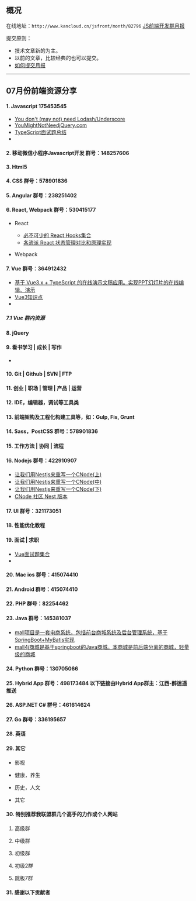 ## 概况

在线地址：`http://www.kancloud.cn/jsfront/month/82796` [JS前端开发群月报](http://www.kancloud.cn/jsfront/month/82796)


提交原则：

- 技术文章新的为主。
- 以前的文章，比较经典的也可以提交。
- [如何提交月报](http://www.kancloud.cn/jsfront/month/227309)

---


## 07月份前端资源分享
#### 1. Javascript 175453545
- [You don't (may not) need Lodash/Underscore](https://github.com/you-dont-need/You-Dont-Need-Lodash-Underscore)
- [YouMightNotNeedjQuery.com](http://youmightnotneedjquery.com/)
- [TypeScript面试题总结](https://segmentfault.com/a/1190000040403067)
- []()


#### 2. 移动微信小程序Javascript开发 群号：148257606

#### 3. Html5

#### 4. CSS  群号：578901836

#### 5. Angular 群号：238251402

#### 6. React, Webpack 群号：530415177
- React
    
    - [必不可少的 React Hooks集合](https://github.com/streamich/react-use)
    - [各流派 React 状态管理对比和原理实现](https://zhuanlan.zhihu.com/p/394106764)

- Webpack


#### 7. Vue 群号：364912432
- [基于 Vue3.x + TypeScript 的在线演示文稿应用。实现PPT幻灯片的在线编辑、演示](https://github.com/pipipi-pikachu/PPTist)
- [Vue3知识点](https://juejin.cn/post/6977004323742220319)
- []()


##### 7.1 Vue 群内资源


#### 8. jQuery

#### 9. 看书学习 | 成长 | 写作
- []()

#### 10. Git | Github | SVN | FTP
    
#### 11. 创业 | 职场 | 管理 | 产品 | 运营

#### 12. IDE，编辑器，调试等工具类

#### 13. 前端架构及工程化构建工具等，如：Gulp, Fis, Grunt

#### 14. Sass，PostCSS  群号：578901836

#### 15. 工作方法 | 协同 | 流程

#### 16. Nodejs 群号：422910907
- [让我们用Nestjs来重写一个CNode(上)](https://github.com/jiayisheji/blog/issues/18)
- [让我们用Nestjs来重写一个CNode(中)](https://github.com/jiayisheji/blog/issues/19)
- [让我们用Nestjs来重写一个CNode(下)](https://github.com/jiayisheji/blog/issues/23)
- [CNode 社区 Nest 版本](https://github.com/jiayisheji/nest-cnode)

#### 17. UI 群号：321173051

#### 18. 性能优化教程

#### 19. 面试 | 求职
- [Vue面试题集合](https://vue3js.cn/interview/vue/vue.html)
- []()

#### 20. Mac ios 群号：415074410

#### 21. Android 群号：415074410

#### 22. PHP 群号：82254462

#### 23. Java 群号：145381037
- [mall项目是一套电商系统，包括前台商城系统及后台管理系统，基于SpringBoot+MyBatis实现](https://github.com/macrozheng/mall)
- [mall4j商城是基于springboot的Java商城。本商城是前后端分离的商城，轻量级的商城](https://gitee.com/gz-yami/mall4j)

#### 24. Python 群号：130705066

#### 25. Hybrid App 群号：498173484 以下链接由Hybrid App群主：江西-醉逍遥推送

#### 26. ASP.NET C# 群号：461614624

#### 27. Go 群号：336195657

#### 28. 英语

#### 29. 其它

- 影视


- 健康，养生


- 历史，人文


- 其它


#### 30. 特别推荐我联盟群几个高手的力作或个人网站

1. 高级群

2. 中级群


3. 初级群

4. 初级2群


5. 跳板7群


#### 31. 感谢以下贡献者


